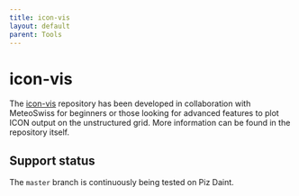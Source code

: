 ```yaml
---
title: icon-vis
layout: default
parent: Tools
---
```


# icon-vis

The [icon-vis](https://github.com/C2SM/icon-vis#icon-vis) repository has been developed in collaboration with MeteoSwiss for beginners or those looking for advanced features to plot ICON output on the unstructured grid.
More information can be found in the repository itself.

## Support status

The `master` branch is continuously being tested on Piz Daint.

